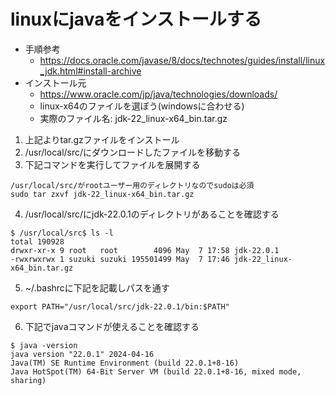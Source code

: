 # linuxにjavaをインストールする
- 手順参考
  - https://docs.oracle.com/javase/8/docs/technotes/guides/install/linux_jdk.html#install-archive
- インストール元
  - https://www.oracle.com/jp/java/technologies/downloads/
  - linux-x64のファイルを選ぼう(windowsに合わせる)
  - 実際のファイル名: jdk-22_linux-x64_bin.tar.gz

1. 上記よりtar.gzファイルをインストール
2. /usr/local/src/にダウンロードしたファイルを移動する
3. 下記コマンドを実行してファイルを展開する
  ```
  /usr/local/src/がrootユーザー用のディレクトリなのでsudoは必須
  sudo tar zxvf jdk-22_linux-x64_bin.tar.gz
  ```
4. /usr/local/src/にjdk-22.0.1のディレクトリがあることを確認する
  ```
  $ /usr/local/src$ ls -l
  total 190928
  drwxr-xr-x 9 root   root        4096 May  7 17:58 jdk-22.0.1
  -rwxrwxrwx 1 suzuki suzuki 195501499 May  7 17:46 jdk-22_linux-x64_bin.tar.gz
  ```
5. ~/.bashrcに下記を記載しパスを通す
  ```
  export PATH="/usr/local/src/jdk-22.0.1/bin:$PATH"
  ```
6. 下記でjavaコマンドが使えることを確認する
  ```
  $ java -version
  java version "22.0.1" 2024-04-16
  Java(TM) SE Runtime Environment (build 22.0.1+8-16)
  Java HotSpot(TM) 64-Bit Server VM (build 22.0.1+8-16, mixed mode, sharing)
  ```
